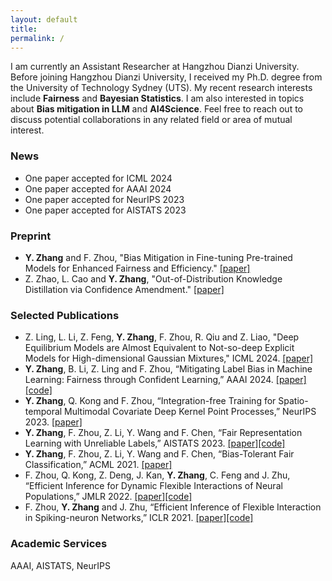 ```yaml
---
layout: default
title: 
permalink: /
---
```


I am currently an Assistant Researcher at Hangzhou Dianzi University. Before joining Hangzhou Dianzi University, I received my Ph.D. degree from the University of Technology Sydney (UTS). My recent research interests include **Fairness** and **Bayesian Statistics**. I am also interested in topics about **Bias mitigation in LLM** and **AI4Science**. Feel free to reach out to discuss potential collaborations in any related field or area of mutual interest.

### News
- One paper accepted for ICML 2024 
- One paper accepted for AAAI 2024
- One paper accepted for NeurIPS 2023
- One paper accepted for AISTATS 2023

### Preprint
- **Y. Zhang** and F. Zhou, "Bias Mitigation in Fine-tuning Pre-trained Models for Enhanced Fairness and Efficiency." [[paper]](https://arxiv.org/abs/2403.00625)
- Z. Zhao, L. Cao and **Y. Zhang**, "Out-of-Distribution Knowledge Distillation via Confidence Amendment." [[paper]](https://arxiv.org/abs/2311.07975)

### Selected Publications
- Z. Ling, L. Li, Z. Feng, **Y. Zhang**, F. Zhou, R. Qiu and Z. Liao, "Deep Equilibrium Models are Almost Equivalent to Not-so-deep Explicit Models for High-dimensional Gaussian Mixtures," ICML 2024. [[paper]](https://arxiv.org/abs/2402.02697) 
- **Y. Zhang**, B. Li, Z. Ling and F. Zhou, “Mitigating Label Bias in Machine Learning: Fairness through Confident Learning,” AAAI 2024. [[paper]](https://arxiv.org/abs/2312.08749) [[code]](https://github.com/co234/CL_Fair)
- **Y. Zhang**, Q. Kong and F. Zhou, “Integration-free Training for Spatio-temporal Multimodal Covariate Deep Kernel Point Processes,” NeurIPS 2023. [[paper]](https://arxiv.org/abs/2310.05485) 
- **Y. Zhang**, F. Zhou, Z. Li, Y. Wang and F. Chen, “Fair Representation Learning with Unreliable Labels,” AISTATS 2023. [[paper]](https://proceedings.mlr.press/v206/zhang23g/zhang23g.pdf)[[code]](https://github.com/co234/frl-with-unreliable-label)
- **Y. Zhang**, F. Zhou, Z. Li, Y. Wang and F. Chen, “Bias-Tolerant Fair Classification,” ACML 2021. [[paper]](https://proceedings.mlr.press/v157/zhang21d/zhang21d.pdf)
- F. Zhou, Q. Kong, Z. Deng, J. Kan, **Y. Zhang**, C. Feng and J. Zhu, “Efficient Inference for Dynamic Flexible Interactions of Neural Populations,” JMLR 2022. [[paper]](https://www.jmlr.org/papers/volume23/21-1273/21-1273.pdf)[[code]](https://github.com/zhoufeng6288/DFN-Hawkes)
- F. Zhou, **Y. Zhang** and J. Zhu, “Efficient Inference of Flexible Interaction in Spiking-neuron Networks,” ICLR 2021. [[paper]](https://openreview.net/pdf?id=aGfU_xziEX8)[[code]](https://github.com/zhoufeng6288/SNMHawkesBeta)

### Academic Services
AAAI, AISTATS, NeurIPS



